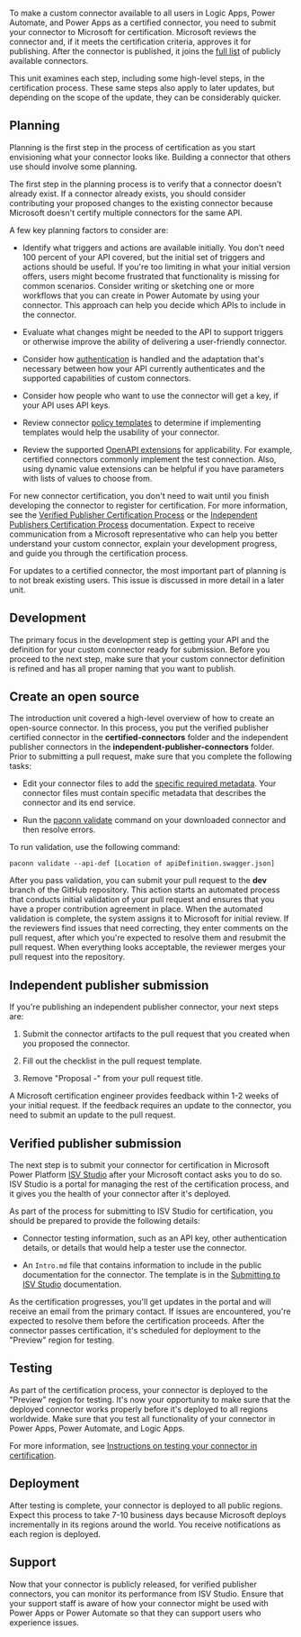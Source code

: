 To make a custom connector available to all users in Logic Apps, Power Automate, and Power Apps as a certified connector, you need to submit your connector to Microsoft for certification. Microsoft reviews the connector and, if it meets the certification criteria, approves it for publishing. After the connector is published, it joins the [full list](/connectors/connector-reference/?azure-portal=true) of publicly available connectors.

This unit examines each step, including some high-level steps, in the certification process. These same steps also apply to later updates, but depending on the scope of the update, they can be considerably quicker.

## Planning

Planning is the first step in the process of certification as you start envisioning what your connector looks like. Building a connector that others use should involve some planning.

The first step in the planning process is to verify that a connector doesn't already exist. If a connector already exists, you should consider contributing your proposed changes to the existing connector because Microsoft doesn't certify multiple connectors for the same API.

A few key planning factors to consider are:

- Identify what triggers and actions are available initially. You don't need 100 percent of your API covered, but the initial set of triggers and actions should be useful. If you're too limiting in what your initial version offers, users might become frustrated that functionality is missing for common scenarios. Consider writing or sketching one or more workflows that you can create in Power Automate by using your connector. This approach can help you decide which APIs to include in the connector.

- Evaluate what changes might be needed to the API to support triggers or otherwise improve the ability of delivering a user-friendly connector.

- Consider how [authentication](/connectors/custom-connectors/define-blank?azure-portal=true#step-2-specify-authentication-type) is handled and the adaptation that's necessary between how your API currently authenticates and the supported capabilities of custom connectors.

- Consider how people who want to use the connector will get a key, if your API uses API keys.

- Review connector [policy templates](/connectors/custom-connectors/policy-templates?azure-portal=true) to determine if implementing templates would help the usability of your connector.

- Review the supported [OpenAPI extensions](/connectors/custom-connectors/openapi-extensions?azure-portal=true) for applicability. For example, certified connectors commonly implement the test connection. Also, using dynamic value extensions can be helpful if you have parameters with lists of values to choose from.

For new connector certification, you don't need to wait until you finish developing the connector to register for certification. For more information, see the [Verified Publisher Certification Process](/connectors/custom-connectors/submit-certification?azure-portal=true#certification-process) or the [Independent Publishers Certification Process](/connectors/custom-connectors/certification-submission-ip) documentation. Expect to receive communication from a Microsoft representative who can help you better understand your custom connector, explain your development progress, and guide you through the certification process.

For updates to a certified connector, the most important part of planning is to not break existing users. This issue is discussed in more detail in a later unit.

## Development

The primary focus in the development step is getting your API and the definition for your custom connector ready for submission. Before you proceed to the next step, make sure that your custom connector definition is refined and has all proper naming that you want to publish.

## Create an open source

The introduction unit covered a high-level overview of how to create an open-source connector. In this process, you put the verified publisher certified connector in the **certified-connectors** folder and the independent publisher connectors in the **independent-publisher-connectors** folder. Prior to submitting a pull request, make sure that you complete the following tasks:

- Edit your connector files to add the [specific required metadata](/connectors/custom-connectors/certification-submission?azure-portal=true#publisher-and-stack-owner). Your connector files must contain specific metadata that describes the connector and its end service.

- Run the [paconn validate](/connectors/custom-connectors/paconn-cli?azure-portal=true#validate-a-swagger-json) command on your downloaded connector and then resolve errors.

To run validation, use the following command:

`paconn validate --api-def [Location of apiDefinition.swagger.json]`

After you pass validation, you can submit your pull request to the **dev** branch of the GitHub repository. This action starts an automated process that conducts initial validation of your pull request and ensures that you have a proper contribution agreement in place. When the automated validation is complete, the system assigns it to Microsoft for initial review. If the reviewers find issues that need correcting, they enter comments on the pull request, after which you're expected to resolve them and resubmit the pull request. When everything looks acceptable, the reviewer merges your pull request into the repository.

## Independent publisher submission

If you're publishing an independent publisher connector, your next steps are: 

1. Submit the connector artifacts to the pull request that you created when you proposed the connector.

1. Fill out the checklist in the pull request template.
 
1. Remove "Proposal -" from your pull request title. 

A Microsoft certification engineer provides feedback within 1-2 weeks of your initial request. If the feedback requires an update to the connector, you need to submit an update to the pull request.

## Verified publisher submission

The next step is to submit your connector for certification in Microsoft Power Platform [ISV Studio](https://isvstudio.powerapps.com/ep/connector/?azure-portal=true) after your Microsoft contact asks you to do so. ISV Studio is a portal for managing the rest of the certification process, and it gives you the health of your connector after it's deployed.

As part of the process for submitting to ISV Studio for certification, you should be prepared to provide the following details:

- Connector testing information, such as an API key, other authentication details, or details that would help a tester use the connector.

- An `Intro.md` file that contains information to include in the public documentation for the connector. The template is in the [Submitting to ISV Studio](/connectors/custom-connectors/certification-submission?azure-portal=true#submitting-to-isv-studio) documentation.

As the certification progresses, you'll get updates in the portal and will receive an email from the primary contact. If issues are encountered, you're expected to resolve them before the certification proceeds. After the connector passes certification, it's scheduled for deployment to the "Preview" region for testing.

## Testing

As part of the certification process, your connector is deployed to the "Preview" region for testing. It's now your opportunity to make sure that the deployed connector works properly before it's deployed to all regions worldwide. Make sure that you test all functionality of your connector in Power Apps, Power Automate, and Logic Apps.

For more information, see [Instructions on testing your connector in certification](/connectors/custom-connectors/certification-testing/?azure-portal=true).

## Deployment

After testing is complete, your connector is deployed to all public regions. Expect this process to take 7-10 business days because Microsoft deploys incrementally in its regions around the world. You receive notifications as each region is deployed.

## Support

Now that your connector is publicly released, for verified publisher connectors, you can monitor its performance from ISV Studio. Ensure that your support staff is aware of how your connector might be used with Power Apps or Power Automate so that they can support users who experience issues.
